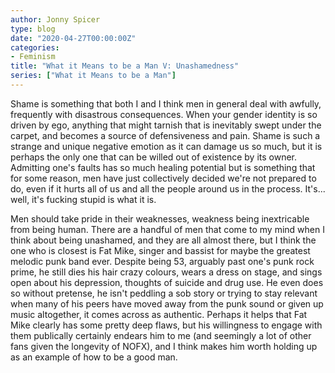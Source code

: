 ```yaml
---
author: Jonny Spicer
type: blog
date: "2020-04-27T00:00:00Z"
categories:
- Feminism
title: "What it Means to be a Man V: Unashamedness"
series: ["What it Means to be a Man"]
---
```

Shame is something that both I and I think men in general deal with awfully, frequently with
disastrous consequences. When your gender identity is so driven by ego, anything that might
tarnish that is inevitably swept under the carpet, and becomes a source of defensiveness
and pain. Shame is such a strange and unique negative emotion as it can damage us so much,
but it is perhaps the only one that can be willed out of existence by its owner. Admitting
one's faults has so much healing potential but is something that for some reason, men have
just collectively decided we're not prepared to do, even if it hurts all of us and all
the people around us in the process. It's... well, it's fucking stupid is what it is.

Men should take pride in their weaknesses, weakness being inextricable from being human.
There are a handful of men that come to my mind when I think about being unashamed, and
they are all almost there, but I think the one who is closest is Fat Mike, singer and
bassist for maybe the greatest melodic punk band ever. Despite being 53, arguably past
one's punk rock prime, he still dies his hair crazy colours, wears a dress on stage,
and sings open about his depression, thoughts of suicide and drug use. He even does so
without pretense, he isn't peddling a sob story or trying to stay relevant when many of
his peers have moved away from the punk sound or given up music altogether, it comes across
as authentic. Perhaps it helps that Fat Mike clearly has some pretty deep flaws, but his
willingness to engage with them publically certainly endears him to me (and seemingly a
lot of other fans given the longevity of NOFX), and I think makes him worth holding up
as an example of how to be a good man.
